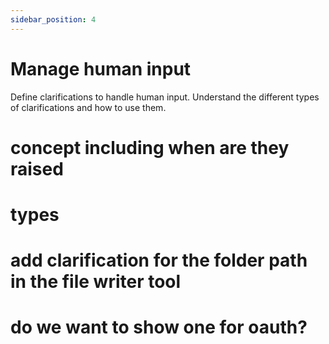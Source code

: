 ```yaml
---
sidebar_position: 4
---
```


# Manage human input
Define clarifications to handle human input.
Understand the different types of clarifications and how to use them.

# concept including when are they raised

# types

# add clarification for the folder path in the file writer tool

# do we want to show one for oauth?


